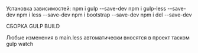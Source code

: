 Установка зависимостей:
npm i gulp --save-dev
npm i gulp-less --save-dev
npm i less --save-dev
npm i bootstrap --save-dev
npm i del --save-dev

СБОРКА GULP BUILD

Любые изменения в main.less автоматически вносятся в проект таском gulp watch 